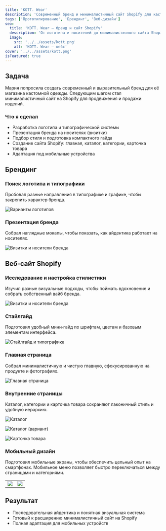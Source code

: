 ```yaml
---
title: 'KOTT. Wear'
description: 'Современный бренд и минималистичный сайт Shopify для кастомной одежды'
tags: ['Прототипирование', 'Брендинг', 'Веб-дизайн']
seo:
  title: 'KOTT. Wear — бренд и сайт Shopify'
  description: 'От логотипа и носителей до минималистичного сайта Shopify и мобильного дизайна.'
  image:
    src: '../../assets/kott.png'
    alt: 'KOTT. Wear — кейс'
cover: '../../assets/kott.png'
isFeatured: true
---
```


## Задача

Мария попросила создать современный и выразительный бренд для её магазина кастомной одежды. Следующим шагом стал минималистичный сайт на Shopify для продвижения и продажи изделий.

### Что я сделал

- Разработка логотипа и типографической системы
- Презентация бренда на носителях (визитки)
- Подбор стиля и подготовка компактного гайда
- Создание сайта Shopify: главная, каталог, категории, карточка товара
- Адаптация под мобильные устройства

## Брендинг

### Поиск логотипа и типографики

Пробовал разные направления в типографике и графике, чтобы закрепить характер бренда.

![Варианты логотипов](../../assets/kott/logos.png)

### Презентация бренда

Собрал наглядные мокапы, чтобы показать, как айдентика работает на носителях.

![Визитки и носители бренда](../../assets/kott/kott-cards.png)

## Веб‑сайт Shopify

### Исследование и настройка стилистики

Изучил разные визуальные подходы, чтобы поймать вдохновение и собрать собственный вайб бренда.

![Визитки и носители бренда](../../assets/kott/examples.png)

### Стайлгайд

Подготовил удобный мини‑гайд по шрифтам, цветам и базовым элементам интерфейса.

![Стайлгайд и типографика](../../assets/kott/kott-typho.png)

### Главная страница

Собрал минималистичную и чистую главную, сфокусированную на продукте и фотографиях.

![Главная страница](../../assets/kott/kott-home.png)

### Внутренние страницы

Каталог, категории и карточка товара сохраняют лаконичный стиль и удобную иерархию.

![Каталог](../../assets/kott/kott-catalog.png)

![Каталог (вариант)](../../assets/kott/kott-catalog2.png)

![Карточка товара](../../assets/kott/kott-product.png)

### Мобильный дизайн

Подготовил мобильные экраны, чтобы обеспечить цельный опыт на смартфонах. Мобильное меню позволяет быстро переключаться между страницами и категориями.

|                                         |                                         |
| :-------------------------------------: | :-------------------------------------: |
| ![](../../assets/kott/kott-mobile1.png) | ![](../../assets/kott/kott-mobile2.png) |

## Результат

- Последовательная айдентика и понятная визуальная система
- Готовый к расширению минималистичный сайт на Shopify
- Полная адаптация для мобильных устройств
